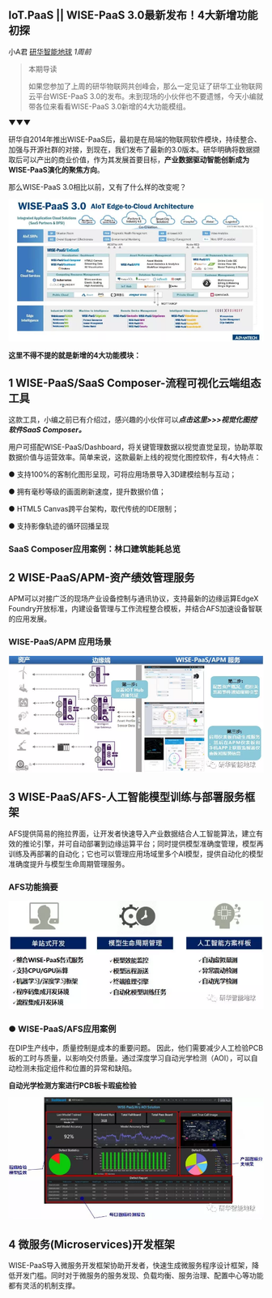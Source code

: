 ## IoT.PaaS || WISE-PaaS 3.0最新发布！4大新增功能初探

小A君 [研华智能地球](javascript:void(0);) *1周前*

> 本期导读
>
> 如果您参加了上周的研华物联网共创峰会，那么一定见证了研华工业物联网云平台WISE-PaaS 3.0的发布。未到现场的小伙伴也不要遗憾，今天小编就带各位来看看WISE-PaaS 3.0新增的4大功能模组。



**▼▼▼**

研华自2014年推出WISE-PaaS后，最初是在局端的物联网软件模块，持续整合、加强与开源社群的对接，到现在，我们发布了最新的3.0版本。研华明确将数据撷取后可以产出的商业价值，作为其发展首要目标，**产业数据驱动智能创新成为WISE-PaaS演化的聚焦方向**。

那么WISE-PaaS 3.0相比以前，又有了什么样的改变呢？



![img](assets/640-1542264011177)



**这里不得不提的就是新增的4大功能模块：**



## 1  WISE-PaaS/SaaS Composer-流程可视化云端组态工具

这款工具，小编之前已有介绍过，感兴趣的小伙伴可以***点击这里>>>视觉化图控软件SaaS Composer。***

用户可搭配WISE-PaaS/Dashboard，将关键管理数据以视觉直觉呈现，协助萃取数据价值与运营效率。简单来说，这款最新上线的视觉化图控软件，有4大特点：

● 支持100%的客制化图形呈现，可将应用场景导入3D建模绘制与互动；

● 拥有毫秒等级的画面刷新速度，提升数据价值；

● HTML5 Canvas跨平台架构，取代传统的IDE限制；

● 支持影像轨迹的循环回播呈现



### SaaS Composer应用案例：林口建筑能耗总览





## 2  WISE-PaaS/APM-资产绩效管理服务

APM可以对接广泛的现场产业设备控制与通讯协议，支持最新的边缘运算EdgeX Foundry开放标准，内建设备管理与工作流程整合模板，并结合AFS加速设备智联的应用发展。

### **WISE-PaaS/APM 应用场景**

![img](assets/640-1542264034597)



## 3  WISE-PaaS/AFS-人工智能模型训练与部署服务框架



AFS提供简易的拖拉界面，让开发者快速导入产业数据结合人工智能算法，建立有效的推论引擎，并可自动部署到边缘运算平台；同时提供模型准确度管理，模型再训练及再部署的自动化；它也可以管理应用场域里多个AI模型，提供自动化的模型准确度提升与模型生命周期管理服务。

### AFS功能摘要

![img](assets/640-1542264198013)



### **●** WISE-PaaS/AFS应用案例

在DIP生产线中，质量控制是成本的重要问题。 因此，他们需要减少人工检验PCB板的工时与质量，以影响交付质量。通过深度学习自动光学检测（AOI），可以自动检测未指定组件和位置的异常和缺陷。

**自动光学检测方案进行PCB板卡瑕疵检验**

![img](assets/640-1542264268129)



## 4 微服务(Microservices)开发框架

WISE-PaaS导入微服务开发框架协助开发者，快速生成微服务程序设计框架，降低开发门槛。同时对于微服务的服务发现、负载均衡、服务治理、配置中心等功能都有灵活的机制支撑。